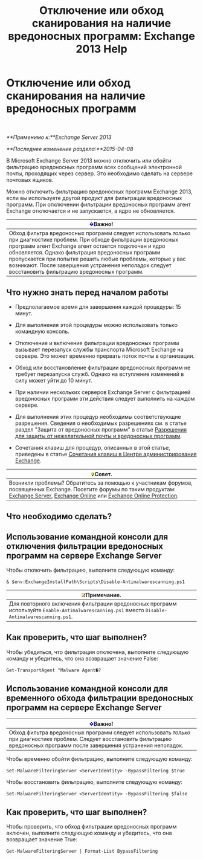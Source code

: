 ﻿---
title: 'Отключение или обход сканирования на наличие вредоносных программ: Exchange 2013 Help'
TOCTitle: Отключение или обход сканирования на наличие вредоносных программ
ms:assetid: 6725c74b-b3ef-4259-9337-c739e9bf7b5d
ms:mtpsurl: https://technet.microsoft.com/ru-ru/library/JJ150526(v=EXCHG.150)
ms:contentKeyID: 50488167
ms.date: 04/30/2018
mtps_version: v=EXCHG.150
ms.translationtype: HT
---

# Отключение или обход сканирования на наличие вредоносных программ

 

_**Применимо к:**Exchange Server 2013_

_**Последнее изменение раздела:**2015-04-08_

В Microsoft Exchange Server 2013 можно отключить или обойти фильтрацию вредоносных программ всех сообщений электронной почты, проходящих через сервер. Это необходимо сделать на сервере почтовых ящиков.

Можно отключить фильтрацию вредоносных программ Exchange 2013, если вы используете другой продукт для фильтрации вредоносных программ. При отключении фильтрации вредоносных программ агент Exchange отключается и не запускается, а ядро не обновляется.

<table>
<thead>
<tr class="header">
<th><img src="images/Dd876857.important(EXCHG.150).gif" title="Важно" alt="Важно" />Важно!</th>
</tr>
</thead>
<tbody>
<tr class="odd">
<td>Обход фильтра вредоносных программ следует использовать <em>только</em> при диагностике проблем. При обходе фильтрации вредоносных программ агент Exchange агент остается подключен и ядро обновляется. Однако фильтрация вредоносных программ пропускается при попытке решить любые проблемы, которые у вас возникают. После завершения устранения неполадок следует восстановить фильтрацию вредоносных программ.</td>
</tr>
</tbody>
</table>


## Что нужно знать перед началом работы

  - Предполагаемое время для завершения каждой процедуры: 15 минут.

  - Для выполнения этой процедуры можно использовать только командную консоль.

  - Отключение и включение фильтрации вредоносных программ вызывает перезапуск службы транспорта Microsoft Exchange на сервере. Это может временно прервать поток почты в организации.

  - Обход или восстановление фильтрации вредоносных программ не требует перезапуска служб. Однако на вступление изменений в силу может уйти до 10 минут.

  - При наличии нескольких серверов Exchange Server с фильтрацией вредоносных программ эти действия следует выполнить на каждом сервере.

  - Для выполнения этих процедур необходимы соответствующие разрешения. Сведения о необходимых разрешениях см. в статье раздел "Защита от вредоносных программ" в статье [Разрешения для защиты от нежелательной почты и вредоносных программ](anti-spam-and-anti-malware-permissions-exchange-2013-help.md).

  - Сочетания клавиш для процедур, описанных в этой статье, приведены в статье [Сочетания клавиш в Центре администрирования Exchange](keyboard-shortcuts-in-the-exchange-admin-center-exchange-online-protection-help.md).

<table>
<thead>
<tr class="header">
<th><img src="images/Bb124558.tip(EXCHG.150).gif" title="Совет" alt="Совет" />Совет.</th>
</tr>
</thead>
<tbody>
<tr class="odd">
<td>Возникли проблемы? Обратитесь за помощью к участникам форумов, посвященных Exchange. Посетите форумы по таким продуктам: <a href="https://go.microsoft.com/fwlink/p/?linkid=60612">Exchange Server</a>, <a href="https://go.microsoft.com/fwlink/p/?linkid=267542">Exchange Online</a> или <a href="https://go.microsoft.com/fwlink/p/?linkid=285351">Exchange Online Protection</a>.</td>
</tr>
</tbody>
</table>


## Что необходимо сделать?

## Использование командной консоли для отключения фильтрации вредоносных программ на сервере Exchange Server

Чтобы отключить фильтрацию, выполните следующую команду:

    & $env:ExchangeInstallPath\Scripts\Disable-Antimalwarescanning.ps1

<table>
<thead>
<tr class="header">
<th><img src="images/JJ126620.note(EXCHG.150).gif" title="Примечание" alt="Примечание" />Примечание.</th>
</tr>
</thead>
<tbody>
<tr class="odd">
<td>Для повторного включения фильтрации вредоносных программ используйте <code>Enable-Antimalwarescanning.ps1</code> вместо <code>Disable-Antimalwarescanning.ps1</code>.</td>
</tr>
</tbody>
</table>


## Как проверить, что шаг выполнен?

Чтобы убедиться, что фильтрация отключена, выполните следующую команду и убедитесь, что она возвращает значение False:

    Get-TransportAgent "Malware Agent�?

## Использование командной консоли для временного обхода фильтрации вредоносных программ на сервере Exchange Server

<table>
<thead>
<tr class="header">
<th><img src="images/Dd876857.important(EXCHG.150).gif" title="Важно" alt="Важно" />Важно!</th>
</tr>
</thead>
<tbody>
<tr class="odd">
<td>Обход фильтра вредоносных программ следует использовать <em>только</em> при диагностике проблем. Следует восстановить фильтрацию вредоносных программ после завершения устранения неполадок.</td>
</tr>
</tbody>
</table>


Чтобы временно обойти фильтрацию, выполните следующую команду:

    Set-MalwareFilteringServer <ServerIdentity> -BypassFiltering $true

Чтобы восстановить фильтрацию, выполните следующую команду:

    Set-MalwareFilteringServer <ServerIdentity> -BypassFiltering $false

## Как проверить, что шаг выполнен?

Чтобы проверить, что обход фильтрации вредоносных программ включен, выполните следующую команду и убедитесь, что она возвращает значение True:

    Get-MalwareFilteringServer | Format-List BypassFiltering

